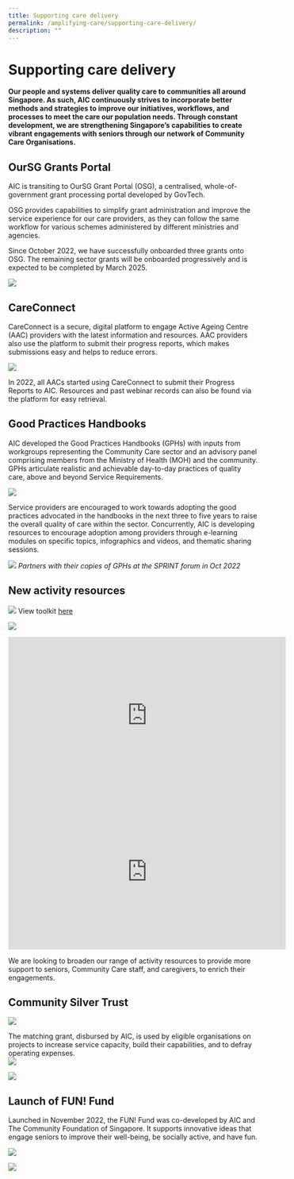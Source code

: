 ```yaml
---
title: Supporting care delivery
permalink: /amplifying-care/supporting-care-delivery/
description: ""
---
```

# Supporting care delivery

**Our people and systems deliver quality care to communities all around Singapore. As such, AIC continuously strives to incorporate better methods and strategies to improve our initiatives, workflows, and processes to meet the care our population needs. Through constant development, we are strengthening Singapore’s capabilities to create vibrant engagements with seniors through our network of Community Care Organisations.**

## OurSG Grants Portal

AIC is transiting to OurSG Grant Portal (OSG), a centralised, whole-of-government grant processing portal developed by GovTech. 
 
OSG provides capabilities to simplify grant administration and improve the service experience for our care providers, as they can follow the same workflow for various schemes administered by different ministries and agencies. 

Since October 2022, we have successfully onboarded three grants onto OSG. The remaining sector grants will be onboarded progressively and is expected to be completed by March 2025. 

![](/images/180-service-providers%20.png)

## CareConnect

CareConnect is a secure, digital platform to engage Active Ageing Centre (AAC) providers with the latest information and resources. AAC providers also use the platform to submit their progress reports, which makes submissions easy and helps to reduce errors.

![](/images/careconnect3.png) 

In 2022, all AACs started using CareConnect to submit their Progress Reports to AIC. Resources and past webinar records can also be found via the platform for easy retrieval.

## Good Practices Handbooks
AIC developed the Good Practices Handbooks (GPHs) with inputs from workgroups representing the Community Care sector and an advisory panel comprising members from the Ministry of Health (MOH) and the community. GPHs articulate realistic and achievable day-to-day practices of quality care, above and beyond Service Requirements.

![](/images/good-practices-handbooks.png)

Service providers are encouraged to work towards adopting the good practices advocated in the handbooks in the next three to five years to raise the overall quality of care within the sector. Concurrently, AIC is developing resources to encourage adoption among providers through e-learning modules on specific topics, infographics and videos, and thematic sharing sessions.


![](/images/sprint1.png)
*Partners with their copies of GPHs at the SPRINT forum in Oct 2022*
## New activity resources
![](/images/heartful-conversations.png)
View toolkit [here](https://aic.buzz/heartfulconversationsw)

![](/images/keeping-frailer-seniors-active.png)

<div class="bp-youtube">
<iframe allowfullscreen="" allow="accelerometer; autoplay; clipboard-write; encrypted-media; gyroscope; picture-in-picture; web-share" frameborder="0" title="YouTube video player" src="https://www.youtube.com/embed/DXajUg4h0Po?si=bf0TCcyF_eViz9t2" height="315" width="560"></iframe>
</div>


<div class="bp-youtube">
<iframe allowfullscreen="" allow="accelerometer; autoplay; clipboard-write; encrypted-media; gyroscope; picture-in-picture; web-share" frameborder="0" title="YouTube video player" src="https://www.youtube.com/embed/QASQNbcx71M?si=mxW_IhCZ6Y8uBMKu" height="315" width="560"></iframe>
</div>

We are looking to broaden our range of activity resources to provide more support to seniors, Community Care staff, and caregivers, to enrich their engagements.

## Community Silver Trust
![](/images/community-silver-trust.png)

The matching grant, disbursed by AIC, is used by eligible organisations on projects to increase service capacity, build their capabilities, and to defray operating expenses.  
![](/images/1-billion-top-up.png)

![](/images/cst-matched-311-million.png)

## Launch of FUN! Fund
Launched in November 2022, the FUN! Fund was co-developed by AIC and The Community Foundation of Singapore. It supports innovative ideas that engage seniors to improve their well-being, be socially active, and have fun.

![](/images/fund-objectives.png)

![](/images/call-for-donations.png)